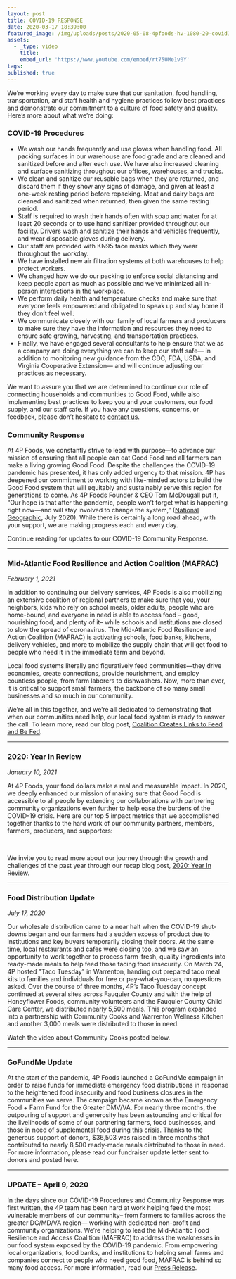 ```yaml
---
layout: post
title: COVID-19 RESPONSE
date: 2020-03-17 18:39:00
featured_image: /img/uploads/posts/2020-05-08-4pfoods-hv-1080-20-covid16x9.jpg
assets:
  - _type: video
    title:
    embed_url: 'https://www.youtube.com/embed/rt75UMe1v0Y'
tags:
published: true
---
```


<div class="editable"><p>We&rsquo;re working every day to make sure that our sanitation, food handling, transportation, and staff health and hygiene practices follow best practices and demonstrate our commitment to a culture of food safety and quality. Here&rsquo;s more about what we&rsquo;re doing:</p><h3>COVID-19 Procedures</h3><ul><li>We wash our hands frequently and use gloves when handling food. All packing surfaces in our warehouse are food grade and are cleaned and sanitized before and after each use. We have also increased cleaning and surface sanitizing throughout our offices, warehouses, and trucks.</li><li>We clean and sanitize our reusable bags when they are returned, and discard them if they show any signs of damage, and given at least a one-week resting period before repacking. Meat and dairy bags are cleaned and sanitized when returned, then given the same resting period.&nbsp;</li><li>Staff is required to wash their hands often with soap and water for at least 20 seconds or to use hand sanitizer provided throughout our facility. Drivers wash and sanitize their hands and vehicles frequently, and wear disposable gloves during delivery.</li><li>Our staff are provided with KN95 face masks which they wear throughout the workday.</li><li>We have installed new air filtration systems at both warehouses to help protect workers.</li><li>We changed how we do our packing to enforce social distancing and keep people apart as much as possible and we&rsquo;ve minimized all in-person interactions in the workplace.</li><li>We perform daily health and temperature checks and make sure that everyone feels empowered and obligated to speak up and stay home if they don&rsquo;t feel well.</li><li>We communicate closely with our family of local farmers and producers to make sure they have the information and resources they need to ensure safe growing, harvesting, and transportation practices.</li><li>Finally, we have engaged several consultants to help ensure that we as a company are doing everything we can to keep our staff safe&mdash; in addition to monitoring new guidance from the CDC, FDA, USDA, and Virginia Cooperative Extension&mdash; and will continue adjusting our practices as necessary.</li></ul><p>We want to assure you that we are determined to continue our role of connecting households and communities to Good Food, while also implementing best practices to keep you and your customers, our food supply, and our staff safe. If you have any questions, concerns, or feedback, please don&rsquo;t hesitate to <a href="https://4pfoods.com/contact/">contact us</a>.</p><h3>Community Response</h3><p>At 4P Foods, we constantly strive to lead with purpose&mdash;to advance our mission of ensuring that all people can eat Good Food and all farmers can make a living growing Good Food. Despite the challenges the COVID-19 pandemic has presented, it has only added urgency to that mission. 4P has deepened our commitment to working with like-minded actors to build the Good Food system that will equitably and sustainably serve this region for generations to come. As 4P Foods Founder &amp; CEO Tom McDougall put it, &ldquo;Our hope is that after the pandemic, people won&rsquo;t forget what is happening right now&mdash;and will stay involved to change the system,&rdquo; (<a href="http://on.natgeo.com/39qZdRZ">National Geographic</a>, July 2020). While there is certainly a long road ahead, with your support, we are making progress each and every day.</p><p>Continue reading for updates to our COVID-19 Community Response.</p><hr /><h3>Mid-Atlantic Food Resilience and Action Coalition (MAFRAC)</h3><p><em>February 1, 2021</em></p><p>In addition to continuing our delivery services, 4P Foods is also mobilizing an extensive coalition of regional partners to make sure that you, your neighbors, kids who rely on school meals, older adults, people who are home-bound, and everyone in need is able to access food &ndash; good, nourishing food, and plenty of it&ndash; while schools and institutions are closed to slow the spread of coronavirus. The Mid-Atlantic Food Resilience and Action Coalition (MAFRAC) is activating schools, food banks, kitchens, delivery vehicles, and more to mobilize the supply chain that will get food to people who need it in the immediate term and beyond.</p><p>Local food systems literally and figuratively feed communities&mdash;they drive economies, create connections, provide nourishment, and employ countless people, from farm laborers to dishwashers. Now, more than ever, it is critical to support small farmers, the backbone of so many small businesses and so much in our community.</p><p>We&rsquo;re all in this together, and we&rsquo;re all dedicated to demonstrating that when our communities need help, our local food system is ready to answer the call. To learn more, read our blog post,&nbsp;<a href="/posts/coalition-creates-links-to-feed-be-fed/">Coalition Creates Links to Feed and Be Fed</a>.</p><hr /><h3>2020: Year In Review</h3><p><em>January 10, 2021</em></p><p>At 4P Foods, your food dollars make a real and measurable impact. In 2020, we deeply enhanced our mission of making sure that Good Food is accessible to all people by extending our collaborations with partnering community organizations even further to help ease the burdens of the COVID-19 crisis. Here are our top 5 impact metrics that we accomplished together thanks to the hard work of our community partners, members, farmers, producers, and supporters:</p><p>&nbsp;</p><p>We invite you to read more about our journey through the growth and challenges of the past year through our recap blog post, <a href="__notset__">2020:&nbsp;</a><a href="/posts/2020-year-in-review/">Year In Review</a>.</p><hr /><h3>Food Distribution Update</h3><p><em>July 17, 2020</em></p><p>Our wholesale distribution came to a near halt when the COVID-19 shut-downs began and our farmers had a sudden excess of product due to institutions and key buyers temporarily closing their doors. At the same time, local restaurants and cafes were closing too, and we saw an opportunity to work together to process farm-fresh, quality ingredients into ready-made meals to help feed those facing food insecurity. On March 24, 4P hosted "Taco Tuesday" in Warrenton, handing out prepared taco meal kits to families and individuals for free or pay-what-you-can, no questions asked. Over the course of three months, 4P&rsquo;s Taco Tuesday concept continued at several sites across Fauquier County and with the help of Honeyflower Foods, community volunteers and the Fauquier County Child Care Center, we distributed nearly 5,500 meals. This program expanded into a partnership with Community Cooks and Warrenton Wellness Kitchen and another 3,000 meals were distributed to those in need.</p><p>Watch the video about Community Cooks posted below.</p><hr /><h3>GoFundMe Update</h3><p>At the start of the pandemic, 4P Foods launched a GoFundMe campaign in order to raise funds for immediate emergency food distributions in response to the heightened food insecurity and food business closures in the communities we serve. The campaign became known as the Emergency Food + Farm Fund for the Greater DMV/VA. For nearly three months, the outpouring of support and generosity has been astounding and critical for the livelihoods of some of our partnering farmers, food businesses, and those in need of supplemental food during this crisis. Thanks to the generous support of donors, $36,503 was raised in three months that contributed to nearly 8,500 ready-made meals distributed to those in need. For more information, please read our fundraiser update letter sent to donors and posted here.</p><hr /><h3>UPDATE &ndash; April 9, 2020</h3><p>In the days since our COVID-19 Procedures and Community Response was first written, the 4P team has been hard at work helping feed the most vulnerable members of our community&ndash; from farmers to families across the greater DC/MD/VA region&mdash; working with dedicated non-profit and community organizations. We&rsquo;re helping to lead the Mid-Atlantic Food Resilience and Access Coalition (MAFRAC) to address the weaknesses in our food system exposed by the COVID-19 pandemic. From empowering local organizations, food banks, and institutions to helping small farms and companies connect to people who need good food, MAFRAC is behind so many food access. For more information, read our <a href="/posts/press-release-regional-coalition-mobilizes-to-feed-communities-support-farmers-during-covid-19-pandemic/">Press Release</a>.</p></div>
